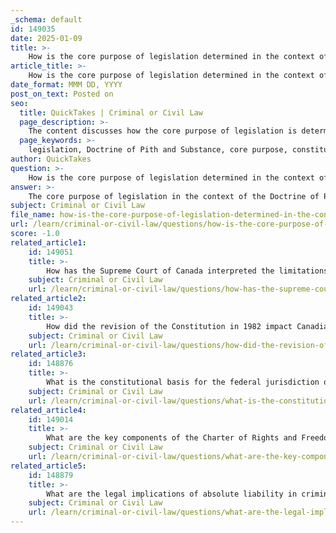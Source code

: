 ```yaml
---
_schema: default
id: 149035
date: 2025-01-09
title: >-
    How is the core purpose of legislation determined in the context of pith and substance?
article_title: >-
    How is the core purpose of legislation determined in the context of pith and substance?
date_format: MMM DD, YYYY
post_on_text: Posted on
seo:
  title: QuickTakes | Criminal or Civil Law
  page_description: >-
    The content discusses how the core purpose of legislation is determined through the Doctrine of Pith and Substance, highlighting steps such as identifying the dominant purpose, evaluating effects, and ensuring a harmonious interpretation within constitutional law.
  page_keywords: >-
    legislation, Doctrine of Pith and Substance, core purpose, constitutional law, federal systems, jurisdictional overlaps, dominant purpose, legislative text, harmonious interpretation, judicial precedents
author: QuickTakes
question: >-
    How is the core purpose of legislation determined in the context of pith and substance?
answer: >-
    The core purpose of legislation in the context of the Doctrine of Pith and Substance is determined by examining the true nature and character of the law, rather than its superficial label or title. This doctrine is essential in constitutional law, particularly in federal systems, where jurisdictional overlaps may occur between different levels of government.\n\nTo ascertain the core purpose of legislation, courts engage in a careful analysis of the law's dominant purpose and its effects. This involves looking beyond the form of the legislation to understand its essence. The key steps in this process include:\n\n1. **Identifying the Dominant Purpose**: Courts assess what the primary aim of the legislation is. This requires a thorough examination of the legislative text, its context, and the issues it seeks to address.\n\n2. **Evaluating the Effects**: The impact of the legislation is also considered. Even if a law touches upon matters outside the jurisdiction of the enacting authority, it may still be valid if its core purpose falls within the legislative competence of that authority.\n\n3. **Ensuring Harmonious Interpretation**: The doctrine promotes a harmonious interpretation of legislative powers, ensuring that laws are evaluated based on their substantive intent rather than merely their formal categorization. This helps maintain the constitutional balance of powers between federal and provincial or state authorities.\n\n4. **Judicial Precedents**: Courts often rely on previous rulings and interpretations to guide their analysis. Significant cases where the doctrine has been applied provide a framework for understanding how to approach similar legislative challenges.\n\nIn summary, the Doctrine of Pith and Substance serves as a vital tool for courts to determine the true nature and purpose of legislation, ensuring that laws are evaluated based on their core intent and maintaining the integrity of the constitutional distribution of powers.
subject: Criminal or Civil Law
file_name: how-is-the-core-purpose-of-legislation-determined-in-the-context-of-pith-and-substance.md
url: /learn/criminal-or-civil-law/questions/how-is-the-core-purpose-of-legislation-determined-in-the-context-of-pith-and-substance
score: -1.0
related_article1:
    id: 149051
    title: >-
        How has the Supreme Court of Canada interpreted the limitations on police conduct regarding search and seizure?
    subject: Criminal or Civil Law
    url: /learn/criminal-or-civil-law/questions/how-has-the-supreme-court-of-canada-interpreted-the-limitations-on-police-conduct-regarding-search-and-seizure
related_article2:
    id: 149043
    title: >-
        How did the revision of the Constitution in 1982 impact Canadian law?
    subject: Criminal or Civil Law
    url: /learn/criminal-or-civil-law/questions/how-did-the-revision-of-the-constitution-in-1982-impact-canadian-law
related_article3:
    id: 148876
    title: >-
        What is the constitutional basis for the federal jurisdiction over peace, order, and good government?
    subject: Criminal or Civil Law
    url: /learn/criminal-or-civil-law/questions/what-is-the-constitutional-basis-for-the-federal-jurisdiction-over-peace-order-and-good-government
related_article4:
    id: 149014
    title: >-
        What are the key components of the Charter of Rights and Freedoms related to equality rights?
    subject: Criminal or Civil Law
    url: /learn/criminal-or-civil-law/questions/what-are-the-key-components-of-the-charter-of-rights-and-freedoms-related-to-equality-rights
related_article5:
    id: 148879
    title: >-
        What are the legal implications of absolute liability in criminal law?
    subject: Criminal or Civil Law
    url: /learn/criminal-or-civil-law/questions/what-are-the-legal-implications-of-absolute-liability-in-criminal-law
---
```


&nbsp;